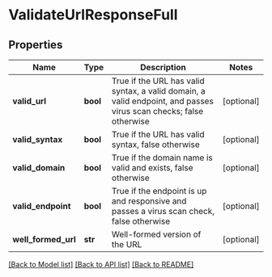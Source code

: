 # ValidateUrlResponseFull

## Properties
Name | Type | Description | Notes
------------ | ------------- | ------------- | -------------
**valid_url** | **bool** | True if the URL has valid syntax, a valid domain, a valid endpoint, and passes virus scan checks; false otherwise | [optional] 
**valid_syntax** | **bool** | True if the URL has valid syntax, false otherwise | [optional] 
**valid_domain** | **bool** | True if the domain name is valid and exists, false otherwise | [optional] 
**valid_endpoint** | **bool** | True if the endpoint is up and responsive and passes a virus scan check, false otherwise | [optional] 
**well_formed_url** | **str** | Well-formed version of the URL | [optional] 

[[Back to Model list]](../README.md#documentation-for-models) [[Back to API list]](../README.md#documentation-for-api-endpoints) [[Back to README]](../README.md)


